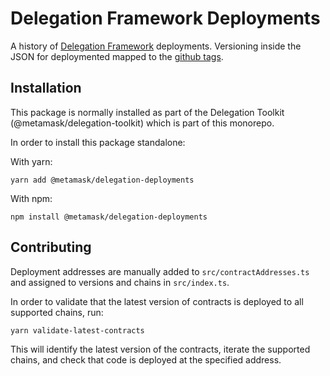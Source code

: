 # Delegation Framework Deployments

A history of [Delegation Framework](https://github.com/metamask/delegation-framework) deployments. Versioning inside the JSON for deploymented mapped to the [github tags](https://github.com/MetaMask/delegation-framework/tags).

## Installation

This package is normally installed as part of the Delegation Toolkit (@metamask/delegation-toolkit) which is part of this monorepo.

In order to install this package standalone:

With yarn:
```
yarn add @metamask/delegation-deployments
```

With npm:
```
npm install @metamask/delegation-deployments
```

## Contributing

Deployment addresses are manually added to `src/contractAddresses.ts` and assigned to versions and chains in `src/index.ts`.

In order to validate that the latest version of contracts is deployed to all supported chains, run:

```
yarn validate-latest-contracts
```

This will identify the latest version of the contracts, iterate the supported chains, and check that code is deployed at the specified address.

